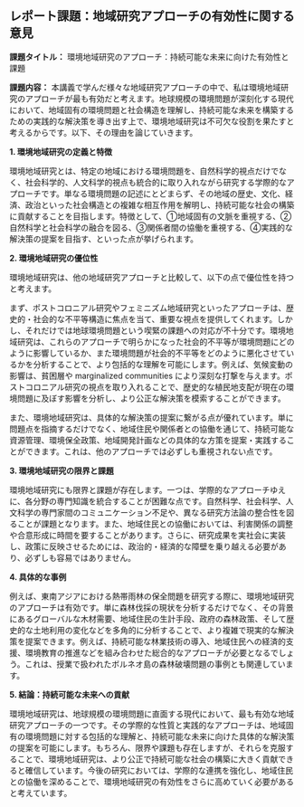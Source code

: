 ## レポート課題：地域研究アプローチの有効性に関する意見

**課題タイトル：** 環境地域研究のアプローチ：持続可能な未来に向けた有効性と課題

**課題内容：** 本講義で学んだ様々な地域研究アプローチの中で、私は環境地域研究のアプローチが最も有効だと考えます。地球規模の環境問題が深刻化する現代において、地域固有の環境問題と社会構造を理解し、持続可能な未来を構築するための実践的な解決策を導き出す上で、環境地域研究は不可欠な役割を果たすと考えるからです。以下、その理由を論じていきます。


**1. 環境地域研究の定義と特徴**

環境地域研究とは、特定の地域における環境問題を、自然科学的視点だけでなく、社会科学的、人文科学的視点も統合的に取り入れながら研究する学際的なアプローチです。単なる環境問題の記述にとどまらず、その地域の歴史、文化、経済、政治といった社会構造との複雑な相互作用を解明し、持続可能な社会の構築に貢献することを目指します。特徴として、①地域固有の文脈を重視する、②自然科学と社会科学の融合を図る、③関係者間の協働を重視する、④実践的な解決策の提案を目指す、といった点が挙げられます。


**2. 環境地域研究の優位性**

環境地域研究は、他の地域研究アプローチと比較して、以下の点で優位性を持つと考えます。

まず、ポストコロニアル研究やフェミニズム地域研究といったアプローチは、歴史的・社会的な不平等構造に焦点を当て、重要な視点を提供してくれます。しかし、それだけでは地球環境問題という喫緊の課題への対応が不十分です。環境地域研究は、これらのアプローチで明らかになった社会的不平等が環境問題にどのように影響しているか、また環境問題が社会的不平等をどのように悪化させているかを分析することで、より包括的な理解を可能にします。例えば、気候変動の影響は、貧困層や marginalized communities により深刻な打撃を与えます。ポストコロニアル研究の視点を取り入れることで、歴史的な植民地支配が現在の環境問題に及ぼす影響を分析し、より公正な解決策を模索することができます。

また、環境地域研究は、具体的な解決策の提案に繋がる点が優れています。単に問題点を指摘するだけでなく、地域住民や関係者との協働を通じて、持続可能な資源管理、環境保全政策、地域開発計画などの具体的な方策を提案・実践することができます。これは、他のアプローチでは必ずしも重視されない点です。


**3. 環境地域研究の限界と課題**

環境地域研究にも限界と課題が存在します。一つは、学際的なアプローチゆえに、各分野の専門知識を統合することが困難な点です。自然科学、社会科学、人文科学の専門家間のコミュニケーション不足や、異なる研究方法論の整合性を図ることが課題となります。また、地域住民との協働においては、利害関係の調整や合意形成に時間を要することがあります。さらに、研究成果を実社会に実装し、政策に反映させるためには、政治的・経済的な障壁を乗り越える必要があり、必ずしも容易ではありません。


**4. 具体的な事例**

例えば、東南アジアにおける熱帯雨林の保全問題を研究する際に、環境地域研究のアプローチは有効です。単に森林伐採の現状を分析するだけでなく、その背景にあるグローバルな木材需要、地域住民の生計手段、政府の森林政策、そして歴史的な土地利用の変化などを多角的に分析することで、より複雑で現実的な解決策を提案できます。例えば、持続可能な林業技術の導入、地域住民への経済的支援、環境教育の推進などを組み合わせた総合的なアプローチが必要となるでしょう。これは、授業で扱われたボルネオ島の森林破壊問題の事例とも関連しています。


**5. 結論：持続可能な未来への貢献**

環境地域研究は、地球規模の環境問題に直面する現代において、最も有効な地域研究アプローチの一つです。その学際的な性質と実践的なアプローチは、地域固有の環境問題に対する包括的な理解と、持続可能な未来に向けた具体的な解決策の提案を可能にします。もちろん、限界や課題も存在しますが、それらを克服することで、環境地域研究は、より公正で持続可能な社会の構築に大きく貢献できると確信しています。今後の研究においては、学際的な連携を強化し、地域住民との協働を深めることで、環境地域研究の有効性をさらに高めていく必要があると考えています。
